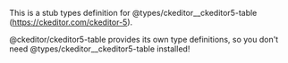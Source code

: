 This is a stub types definition for @types/ckeditor__ckeditor5-table (https://ckeditor.com/ckeditor-5).

@ckeditor/ckeditor5-table provides its own type definitions, so you don't need @types/ckeditor__ckeditor5-table installed!